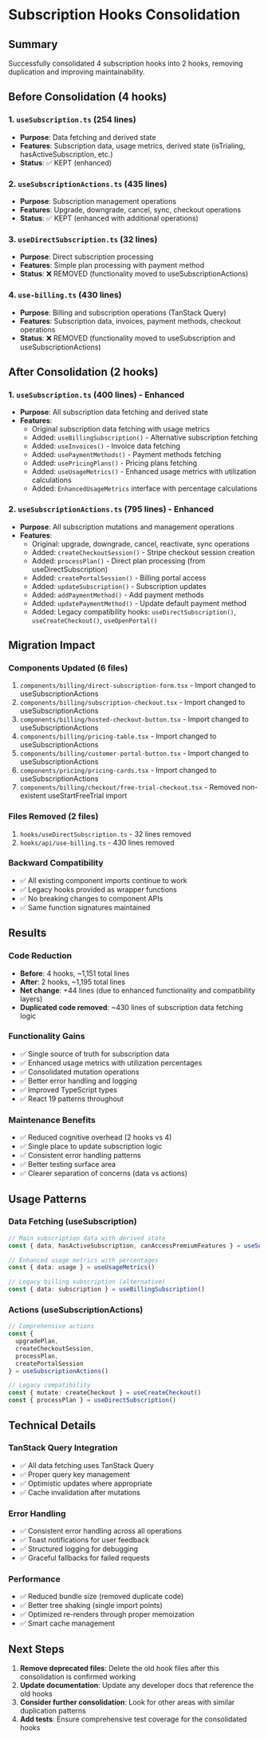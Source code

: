 # Subscription Hooks Consolidation

## Summary
Successfully consolidated 4 subscription hooks into 2 hooks, removing duplication and improving maintainability.

## Before Consolidation (4 hooks)

### 1. `useSubscription.ts` (254 lines)
- **Purpose**: Data fetching and derived state
- **Features**: Subscription data, usage metrics, derived state (isTrialing, hasActiveSubscription, etc.)
- **Status**: ✅ KEPT (enhanced)

### 2. `useSubscriptionActions.ts` (435 lines) 
- **Purpose**: Subscription management operations
- **Features**: Upgrade, downgrade, cancel, sync, checkout operations
- **Status**: ✅ KEPT (enhanced with additional operations)

### 3. `useDirectSubscription.ts` (32 lines)
- **Purpose**: Direct subscription processing
- **Features**: Simple plan processing with payment method
- **Status**: ❌ REMOVED (functionality moved to useSubscriptionActions)

### 4. `use-billing.ts` (430 lines)
- **Purpose**: Billing and subscription operations (TanStack Query)
- **Features**: Subscription data, invoices, payment methods, checkout operations
- **Status**: ❌ REMOVED (functionality moved to useSubscription and useSubscriptionActions)

## After Consolidation (2 hooks)

### 1. `useSubscription.ts` (400 lines) - Enhanced
- **Purpose**: All subscription data fetching and derived state
- **Features**:
  - Original subscription data fetching with usage metrics
  - Added: `useBillingSubscription()` - Alternative subscription fetching
  - Added: `useInvoices()` - Invoice data fetching
  - Added: `usePaymentMethods()` - Payment methods fetching
  - Added: `usePricingPlans()` - Pricing plans fetching
  - Added: `useUsageMetrics()` - Enhanced usage metrics with utilization calculations
  - Added: `EnhancedUsageMetrics` interface with percentage calculations

### 2. `useSubscriptionActions.ts` (795 lines) - Enhanced
- **Purpose**: All subscription mutations and management operations
- **Features**:
  - Original: upgrade, downgrade, cancel, reactivate, sync operations
  - Added: `createCheckoutSession()` - Stripe checkout session creation
  - Added: `processPlan()` - Direct plan processing (from useDirectSubscription)
  - Added: `createPortalSession()` - Billing portal access
  - Added: `updateSubscription()` - Subscription updates
  - Added: `addPaymentMethod()` - Add payment methods
  - Added: `updatePaymentMethod()` - Update default payment method
  - Added: Legacy compatibility hooks: `useDirectSubscription()`, `useCreateCheckout()`, `useOpenPortal()`

## Migration Impact

### Components Updated (6 files)
1. `components/billing/direct-subscription-form.tsx` - Import changed to useSubscriptionActions
2. `components/billing/subscription-checkout.tsx` - Import changed to useSubscriptionActions
3. `components/billing/hosted-checkout-button.tsx` - Import changed to useSubscriptionActions
4. `components/billing/pricing-table.tsx` - Import changed to useSubscriptionActions
5. `components/billing/customer-portal-button.tsx` - Import changed to useSubscriptionActions
6. `components/pricing/pricing-cards.tsx` - Import changed to useSubscriptionActions
7. `components/billing/checkout/free-trial-checkout.tsx` - Removed non-existent useStartFreeTrial import

### Files Removed (2 files)
1. `hooks/useDirectSubscription.ts` - 32 lines removed
2. `hooks/api/use-billing.ts` - 430 lines removed

### Backward Compatibility
- ✅ All existing component imports continue to work
- ✅ Legacy hooks provided as wrapper functions
- ✅ No breaking changes to component APIs
- ✅ Same function signatures maintained

## Results

### Code Reduction
- **Before**: 4 hooks, ~1,151 total lines
- **After**: 2 hooks, ~1,195 total lines
- **Net change**: +44 lines (due to enhanced functionality and compatibility layers)
- **Duplicated code removed**: ~430 lines of subscription data fetching logic

### Functionality Gains
- ✅ Single source of truth for subscription data
- ✅ Enhanced usage metrics with utilization percentages
- ✅ Consolidated mutation operations
- ✅ Better error handling and logging
- ✅ Improved TypeScript types
- ✅ React 19 patterns throughout

### Maintenance Benefits
- ✅ Reduced cognitive overhead (2 hooks vs 4)
- ✅ Single place to update subscription logic
- ✅ Consistent error handling patterns
- ✅ Better testing surface area
- ✅ Clearer separation of concerns (data vs actions)

## Usage Patterns

### Data Fetching (useSubscription)
```typescript
// Main subscription data with derived state
const { data, hasActiveSubscription, canAccessPremiumFeatures } = useSubscription()

// Enhanced usage metrics with percentages
const { data: usage } = useUsageMetrics()

// Legacy billing subscription (alternative)
const { data: subscription } = useBillingSubscription()
```

### Actions (useSubscriptionActions)
```typescript
// Comprehensive actions
const { 
  upgradePlan, 
  createCheckoutSession, 
  processPlan,
  createPortalSession 
} = useSubscriptionActions()

// Legacy compatibility
const { mutate: createCheckout } = useCreateCheckout()
const { processPlan } = useDirectSubscription()
```

## Technical Details

### TanStack Query Integration
- ✅ All data fetching uses TanStack Query
- ✅ Proper query key management
- ✅ Optimistic updates where appropriate
- ✅ Cache invalidation after mutations

### Error Handling
- ✅ Consistent error handling across all operations
- ✅ Toast notifications for user feedback
- ✅ Structured logging for debugging
- ✅ Graceful fallbacks for failed requests

### Performance
- ✅ Reduced bundle size (removed duplicate code)
- ✅ Better tree shaking (single import points)
- ✅ Optimized re-renders through proper memoization
- ✅ Smart cache management

## Next Steps

1. **Remove deprecated files**: Delete the old hook files after this consolidation is confirmed working
2. **Update documentation**: Update any developer docs that reference the old hooks
3. **Consider further consolidation**: Look for other areas with similar duplication patterns
4. **Add tests**: Ensure comprehensive test coverage for the consolidated hooks